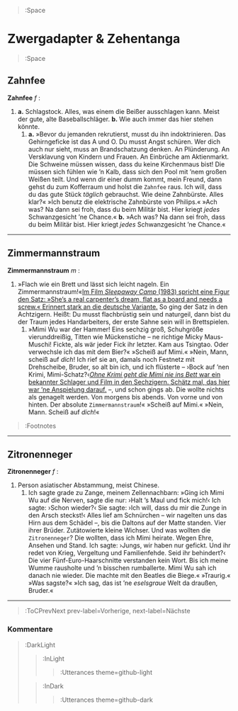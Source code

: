 > :Space

# Zwergadapter & Zehentanga

> :Space

## Zahnfee

__Zahnfee__ _f_ :

1. __a.__ Schlagstock. Alles, was einem die Beißer ausschlagen kann. Meist der gute, alte Baseballschläger. __b.__ Wie auch immer das hier stehen könnte.
    1. __a.__ »Bevor du jemanden rekrutierst, musst du ihn indoktrinieren. Das Gehirngeficke ist das A und O. Du musst Angst schüren. Wer dich auch nur sieht, muss an Brandschatzung denken. An Plünderung. An Versklavung von Kindern und Frauen. An Einbrüche am Aktienmarkt. Die Schweine müssen wissen, dass du keine Kirchenmaus bist! Die müssen sich fühlen wie ’n Kalb, dass sich den Pool mit ’nem großen Weißen teilt. Und wenn dir einer dumm kommt, mein Freund, dann gehst du zum Kofferraum und holst die `Zahnfee` raus. Ich will, dass du das gute Stück _täglich_ gebrauchst.  Wie deine Zahnbürste. Alles klar?« »Ich benutz die elektrische Zahnbürste von Philips.« »Ach was? Na dann sei froh, dass du beim Militär bist. Hier kriegt _jedes_ Schwanzgesicht ’ne Chance.« __b.__ »Ach was? Na dann sei froh, dass du beim Militär bist. Hier kriegt _jedes_ Schwanzgesicht ’ne Chance.«

****

## Zimmermannstraum

__Zimmermannstraum__ _m_ :

1. »Flach wie ein Brett und lässt sich leicht nageln. Ein Zimmermannstraum!«[Im Film _Sleepaway Camp_ (1983) spricht eine Figur den Satz: »She’s a real carpenter’s dream, flat as a board and needs a screw.« Erinnert stark an die deutsche Variante.](:Footnote) So ging der Satz in den Achtzigern. Heißt: Du musst flachbrüstig sein und naturgeil, dann bist du der Traum jedes Handarbeiters, der erste Sahne sein will in Brettspielen.
    1. »Mimi Wu war der Hammer! Eins sechzig groß, Schuhgröße vierunddreißig, Titten wie Mückenstiche – ne richtige Micky Maus-Muschi! Fickte, als wär jeder Fick ihr letzter. Kam aus Tsingtao. Oder verwechsle ich das mit dem Bier?« »Scheiß auf Mimi.« »Nein, Mann, scheiß auf _dich_! Ich rief sie an, damals noch Festnetz mit Drehscheibe, Bruder, so alt bin ich, und ich flüsterte – ›Bock auf ’nen Krimi, Mimi-Schatz?‹[_Ohne Krimi geht die Mimi nie ins Bett_ war ein bekannter Schlager und Film in den Sechzigern. Schätz mal, das hier war ’ne Anspielung darauf.](:Footnote) –, und schon gings ab. Die wollte nichts als genagelt werden. Von morgens bis abends. Von vorne und von hinten. Der absolute `Zimmermannstraum`!« »Scheiß auf Mimi.« »Nein, Mann. Scheiß auf _dich_!«

> :Footnotes

****

## Zitronenneger

__Zitronenneger__ _f_ :

1. Person asiatischer Abstammung, meist Chinese.
    1. Ich sagte grade zu Zange, meinem Zellennachbarn: »Ging ich Mimi Wu auf die Nerven, sagte die nur: ›Halt ’s Maul und fick mich!‹ Ich sagte: ›Schon wieder?‹ Sie sagte: ›Ich will, dass du mir die Zunge in den Arsch steckst!‹ Alles lief am Schnürchen – wir nagelten uns das Hirn aus dem Schädel –, bis die Daltons auf der Matte standen. Vier ihrer Brüder. Zutätowierte kleine Wichser. Und was wollten die `Zitronenneger`? Die wollten, dass ich Mimi heirate. Wegen Ehre, Ansehen und Stand. Ich sagte: ›Jungs, wir haben nur gefickt. Und ihr redet von Krieg, Vergeltung und Familienfehde. Seid ihr behindert?‹ Die vier Fünf-Euro-Haarschnitte verstanden kein Wort. Bis ich meine Wumme rausholte und ’n bisschen rumballerte. Mimi Wu sah ich danach nie wieder. Die machte mit den Beatles die Biege.« »Traurig.« »Was sagste?« »Ich sag, das ist ’ne *eselsgraue* Welt da draußen, Bruder.«

****


> :ToCPrevNext prev-label=Vorherige, next-label=Nächste

### Kommentare

> :DarkLight
> > :InLight
> >
> > > :Utterances theme=github-light
>
> > :InDark
> >
> > > :Utterances theme=github-dark